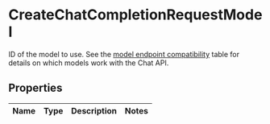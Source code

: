 

# CreateChatCompletionRequestModel

ID of the model to use. See the [model endpoint compatibility](/docs/models/model-endpoint-compatibility) table for details on which models work with the Chat API.

## Properties

| Name | Type | Description | Notes |
|------------ | ------------- | ------------- | -------------|



